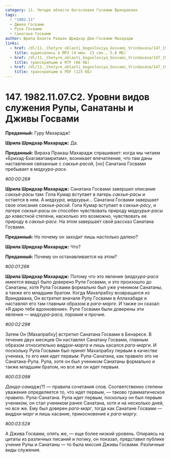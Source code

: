 ```yaml
---
category: 11. Четыре области богословия Госвами Вриндавана
tags:
  - "1982.11"
  - Джива Госвами
  - Рупа Госвами
  - Санатана Госвами
author: Шрила Бхакти Ракшак Шридхар Дев-Госвами Махарадж
links:
  - href: /dl/11._Chetyre_oblasti_bogosloviya_Gosvami_Vrindavana/147_1982.11.07.C2_SridharMj_Urovni_vidov_sluzhenija_Rupy_Sanatany_i_Dzhivy_Gosvami.mp3
    title: аудиозапись в MP3 (4 мин. 13 сек., 5,6 МБ)
  - href: /dl/11._Chetyre_oblasti_bogosloviya_Gosvami_Vrindavana/147_1982.11.07.C2_SridharMj_Urovni_vidov_sluzhenija_Rupy_Sanatany_i_Dzhivy_Gosvami.rtf
    title: транскрипцию в RTF (66 КБ)
  - href: /dl/11._Chetyre_oblasti_bogosloviya_Gosvami_Vrindavana/147_1982.11.07.C2_SridharMj_Urovni_vidov_sluzhenija_Rupy_Sanatany_i_Dzhivy_Gosvami.pdf
    title: транскрипцию в PDF (125 КБ)
---
```


# 147. 1982.11.07.C2. Уровни видов служения Рупы, Санатаны и Дживы Госвами

**Преданный:** Гуру Махарадж!

**Шрила Шридхар Махарадж:** Да.

**Преданный:** Вираха Пракаш Махарадж спрашивает: когда мы читаем «Брихад-Бхагаватамритам», возникает впечатление, что там даны наставления связанные с *сакхья-расой*, [но] Санатана Госвами пребывает в *мадхура-расе*.

*#00:00:26#*

**Шрила Шридхар Махарадж:** Санатана Госвами завершил описание *сакхья-расы* там: Гопа Кумар вступает в лагерь *сакхья-расы* и остается в нем. А *мадхура, мадхурья*… Санатана Госвами завершает свое описание *сакхья-расой*. Гопа Кумар вступает в *сакхья-расу*, и лагере *сакхья-расы* он способен чувствовать природу *мадхурья-расы* до известной степени, насколько это возможно, чувствовать ее природу в *сакхья-расе*. На этом завершает свой рассказ Санатана Госвами.

**Преданный:** Но почему он заходит лишь настолько далеко?

**Шрила Шридхар Махарадж:** Что?

**Преданный:** Почему он останавливается на этом?

*#00:01:26#*

**Шрила Шридхар Махарадж:** Потому что это явление (*мадхура-раса* имеется ввиду) было доверено Рупе Госвами, и это произошло до Санатаны, хотя Рупа Госвами формально был уже учеником Санатаны, а также его младшим братом. Когда Махапрабху возвращался из Вриндавана, Он встретил вначале Рупу Госвами в Аллахабаде и наставлял его там главным образом *в рага-марге*. И также он сказал: «Я дарю тебе вдохновение». Рупе Госвами были доверены эти явления — *мадхура-раса, паракия* и прочие.

*#00:02:29#*

Затем Он [Махапрабху] встретил Санатана Госвами в Бенаресе. В течение двух месяцев Он наставлял Санатану Госвами, главным образом относительно *виддхи-марга* и лишь касался *рага-марги*. И поскольку Рупа Госвами был принят Махапрабху первым в качестве ученика, то его имя идет первым: Рупа-Санатана, как правило это не Санатана-Рупа. Рупа, хотя он был учеником Санатаны формально и также младшим братом, но все же он идет первым.

*#00:03:09#*

*Данда-самадж(?)* — правила сочетания слов. Соответственно степени уважения определяется то, что идет первым, — таково грамматическое правило. Рупа-Санатана. Рупа идет первым, поскольку он был первым учеником, он стал учеником ранее Санатана, хотя и на несколько дней, но все же. Ему был доверен *рага-марг*, тогда как Санатане Госвами — *виддхи-марг* и лишь касание, прикосновение к *рага-маргу*.

*#00:03:52#*

А Джива Госвами, опять же, — еще более низкий уровень. Опираясь на цитаты из различных писаний и логику, он показал, представил публике учение Рупы и Санатаны — то была миссия Дживы Госвами. Различные виды служения.

